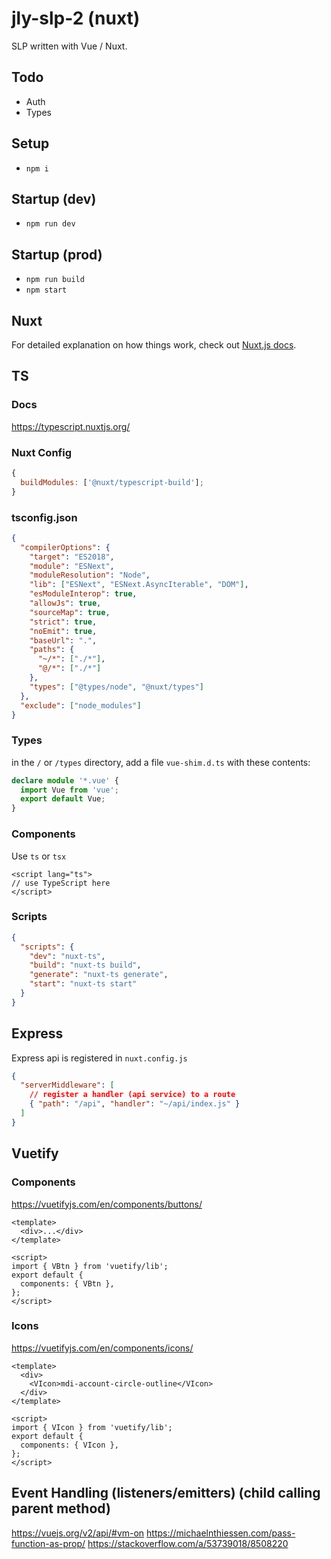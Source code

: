 # jly-slp-2 (nuxt)

SLP written with Vue / Nuxt.

## Todo

- Auth
- Types

## Setup

- `npm i`

## Startup (dev)

- `npm run dev`

## Startup (prod)

- `npm run build`
- `npm start`

## Nuxt

For detailed explanation on how things work, check out [Nuxt.js docs](https://nuxtjs.org).

## TS

### Docs

https://typescript.nuxtjs.org/

### Nuxt Config

```js
{
  buildModules: ['@nuxt/typescript-build'];
}
```

### tsconfig.json

```json
{
  "compilerOptions": {
    "target": "ES2018",
    "module": "ESNext",
    "moduleResolution": "Node",
    "lib": ["ESNext", "ESNext.AsyncIterable", "DOM"],
    "esModuleInterop": true,
    "allowJs": true,
    "sourceMap": true,
    "strict": true,
    "noEmit": true,
    "baseUrl": ".",
    "paths": {
      "~/*": ["./*"],
      "@/*": ["./*"]
    },
    "types": ["@types/node", "@nuxt/types"]
  },
  "exclude": ["node_modules"]
}
```

### Types

in the `/` or `/types` directory, add a file `vue-shim.d.ts` with these contents:

```ts
declare module '*.vue' {
  import Vue from 'vue';
  export default Vue;
}
```

### Components

Use `ts` or `tsx`

```vue
<script lang="ts">
// use TypeScript here
</script>
```

### Scripts

```json
{
  "scripts": {
    "dev": "nuxt-ts",
    "build": "nuxt-ts build",
    "generate": "nuxt-ts generate",
    "start": "nuxt-ts start"
  }
}
```

## Express

Express api is registered in `nuxt.config.js`

```json
{
  "serverMiddleware": [
    // register a handler (api service) to a route
    { "path": "/api", "handler": "~/api/index.js" }
  ]
}
```

## Vuetify

### Components

https://vuetifyjs.com/en/components/buttons/

```vue
<template>
  <div>...</div>
</template>

<script>
import { VBtn } from 'vuetify/lib';
export default {
  components: { VBtn },
};
</script>
```

### Icons

https://vuetifyjs.com/en/components/icons/

```vue
<template>
  <div>
    <VIcon>mdi-account-circle-outline</VIcon>
  </div>
</template>

<script>
import { VIcon } from 'vuetify/lib';
export default {
  components: { VIcon },
};
</script>
```

## Event Handling (listeners/emitters) (child calling parent method)

https://vuejs.org/v2/api/#vm-on
https://michaelnthiessen.com/pass-function-as-prop/
https://stackoverflow.com/a/53739018/8508220
